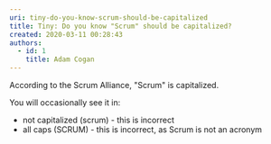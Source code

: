 ```yaml
---
uri: tiny-do-you-know-scrum-should-be-capitalized
title: Tiny: Do you know "Scrum" should be capitalized?
created: 2020-03-11 00:28:43
authors:
  - id: 1
    title: Adam Cogan
---
```





<span class='intro'> According to the Scrum Alliance, &quot;Scrum&quot; is capitalized.<br> </span>

<p>​You will occasionally see it in&#58;<br></p><ul><li>not capitalized (scrum) - this is incorrect​<br></li><li>all caps (SCRUM) -&#160;this is incorrect, as Scrum is not an acronym<br></li></ul>


